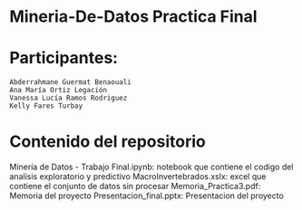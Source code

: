 # Mineria-De-Datos Practica Final

# Participantes:
    Abderrahmane Guermat Benaouali
    Ana María Ortiz Legación
    Vanessa Lucía Ramos Rodriguez
    Kelly Fares Turbay
    
# Contenido del repositorio
  Minería de Datos - Trabajo Final.ipynb: notebook que contiene el codigo del analisis exploratorio y predictivo
  MacroInvertebrados.xslx: excel que contiene el conjunto de datos sin procesar
  Memoria_Practica3.pdf: Memoria del proyecto
  Presentacion_final.pptx: Presentacion del proyecto
